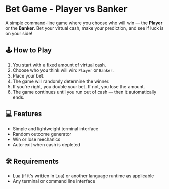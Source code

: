 # Bet Game - Player vs Banker

A simple command-line game where you choose who will win — the **Player** or the **Banker**. Bet your virtual cash, make your prediction, and see if luck is on your side!

## 🕹️ How to Play

1. You start with a fixed amount of virtual cash.
2. Choose who you think will win: `Player` or `Banker`.
3. Place your bet.
4. The game will randomly determine the winner.
5. If you're right, you double your bet. If not, you lose the amount.
6. The game continues until you run out of cash — then it automatically ends.

## 💻 Features

- Simple and lightweight terminal interface
- Random outcome generator
- Win or lose mechanics
- Auto-exit when cash is depleted

## 🛠️ Requirements

- Lua (if it's written in Lua) or another language runtime as applicable
- Any terminal or command line interface
